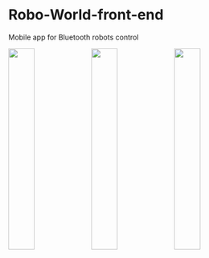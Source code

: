 # Robo-World-front-end
Mobile app for Bluetooth robots control

<img src="https:https://github.com/BlajanGeorge/Robo-World-front-end/assets/75776275/c6162ac0-314c-4024-a0be-7dc9f74a004b" width=32% height=32%>
<img src="https://github.com/BlajanGeorge/Robo-World-front-end/assets/75776275/8c7a633c-98f8-4451-998c-ec49bf4104d2" width=32% height=32%>
<img src="https://github.com/BlajanGeorge/Robo-World-front-end/assets/75776275/fa441064-ffb3-466b-afe9-053ea6b17528" width=32% height=32%>
